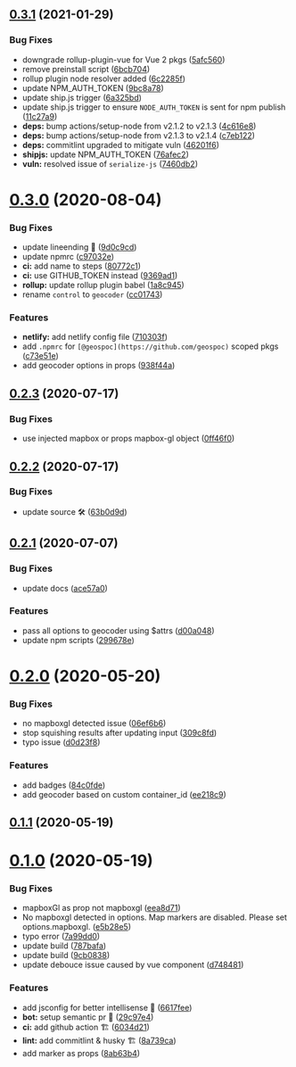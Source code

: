 ## [0.3.1](https://github.com/geospoc/v-mapbox-geocoder/compare/v0.3.0...v0.3.1) (2021-01-29)


### Bug Fixes

* downgrade rollup-plugin-vue for Vue 2 pkgs ([5afc560](https://github.com/geospoc/v-mapbox-geocoder/commit/5afc56028b40ca559a8f13694ce792cf5abfece9))
* remove preinstall script ([6bcb704](https://github.com/geospoc/v-mapbox-geocoder/commit/6bcb704568279ec3a3c5b5d27c15988e6e978138))
* rollup plugin node resolver added ([6c2285f](https://github.com/geospoc/v-mapbox-geocoder/commit/6c2285fad2200a824e69ebb1d4f276fbcbf865f4))
* update NPM_AUTH_TOKEN ([9bc8a78](https://github.com/geospoc/v-mapbox-geocoder/commit/9bc8a78a296a0379a47f6758fc6a4c066357d282))
* update ship.js trigger ([6a325bd](https://github.com/geospoc/v-mapbox-geocoder/commit/6a325bd6277b05843829bad233e763857d2671e1))
* update ship.js trigger to ensure `NODE_AUTH_TOKEN` is sent for npm publish ([11c27a9](https://github.com/geospoc/v-mapbox-geocoder/commit/11c27a9f306951d650a6e321310f646ff3a9cf99))
* **deps:** bump actions/setup-node from v2.1.2 to v2.1.3 ([4c616e8](https://github.com/geospoc/v-mapbox-geocoder/commit/4c616e85bac750304cee0e78049c40cc50f13980))
* **deps:** bump actions/setup-node from v2.1.3 to v2.1.4 ([c7eb122](https://github.com/geospoc/v-mapbox-geocoder/commit/c7eb122e81417c86a99d73da1f0b3c6f8771874e))
* **deps:** commitlint upgraded to mitigate vuln ([46201f6](https://github.com/geospoc/v-mapbox-geocoder/commit/46201f615221799eb1236d24d36c23d5d68dc13f))
* **shipjs:** update NPM_AUTH_TOKEN ([76afec2](https://github.com/geospoc/v-mapbox-geocoder/commit/76afec25d1653a7933283d894db08d3e9d9553f6))
* **vuln:** resolved issue of `serialize-js` ([7460db2](https://github.com/geospoc/v-mapbox-geocoder/commit/7460db26b8893cac6f1cbe05ebc0fead6fc34cee))



# [0.3.0](https://github.com/geospoc/v-mapbox-geocoder/compare/v0.2.3...v0.3.0) (2020-08-04)


### Bug Fixes

* update lineending 😬 ([9d0c9cd](https://github.com/geospoc/v-mapbox-geocoder/commit/9d0c9cdf1665e3a9e0cbed39f3ccd9fc75505693))
* update npmrc ([c97032e](https://github.com/geospoc/v-mapbox-geocoder/commit/c97032ebc2894c42a4c9a1fb962e21d4d960de7c))
* **ci:** add name to steps ([80772c1](https://github.com/geospoc/v-mapbox-geocoder/commit/80772c10983c2fea23cd7431df99c25089076a59))
* **ci:** use GITHUB_TOKEN instead ([9369ad1](https://github.com/geospoc/v-mapbox-geocoder/commit/9369ad1749ae6420a2cad5d8573f272fa606ab6d))
* **rollup:** update rollup plugin babel ([1a8c945](https://github.com/geospoc/v-mapbox-geocoder/commit/1a8c945f8d83cd8eae3dceb28177e6327352903d))
* rename `control` to `geocoder` ([cc01743](https://github.com/geospoc/v-mapbox-geocoder/commit/cc017430ee8a1a5df0873466041914582837816b))


### Features

* **netlify:** add netlify config file ([710303f](https://github.com/geospoc/v-mapbox-geocoder/commit/710303f39237924d37d35c27cde122dc8a1d43f6))
* add `.npmrc` for `[@geospoc](https://github.com/geospoc)` scoped pkgs ([c73e51e](https://github.com/geospoc/v-mapbox-geocoder/commit/c73e51e799738ad84af6cc84e996267f16f1c682))
* add geocoder options in props ([938f44a](https://github.com/geospoc/v-mapbox-geocoder/commit/938f44af24d092f8f8d35901e9d68c86eb6bec67))



## [0.2.3](https://github.com/geospoc/v-mapbox-geocoder/compare/v0.2.2...v0.2.3) (2020-07-17)


### Bug Fixes

* use injected mapbox or props mapbox-gl object ([0ff46f0](https://github.com/geospoc/v-mapbox-geocoder/commit/0ff46f0d3f2abe6b87207405834dddf16e64df6f))



## [0.2.2](https://github.com/geospoc/v-mapbox-geocoder/compare/v0.2.1...v0.2.2) (2020-07-17)


### Bug Fixes

* update source 🛠 ([63b0d9d](https://github.com/geospoc/v-mapbox-geocoder/commit/63b0d9dd7c4c0926cf33e91317bcf82fd2917a1a))



## [0.2.1](https://github.com/geospoc/v-mapbox-geocoder/compare/v0.2.0...v0.2.1) (2020-07-07)


### Bug Fixes

* update docs ([ace57a0](https://github.com/geospoc/v-mapbox-geocoder/commit/ace57a0d582288e826cee6c9cc9867ddb8b27b51))


### Features

* pass all options to geocoder using $attrs ([d00a048](https://github.com/geospoc/v-mapbox-geocoder/commit/d00a04863e9e6f9f9863643a37a7ddaa795b6c46))
* update npm scripts ([299678e](https://github.com/geospoc/v-mapbox-geocoder/commit/299678ed51a55f082ec2f796921e9da429952ae6))



<a name="0.2.0"></a>
# [0.2.0](https://github.com/geospoc/v-mapbox-geocoder/compare/v0.1.1...v0.2.0) (2020-05-20)


### Bug Fixes

* no mapboxgl detected issue ([06ef6b6](https://github.com/geospoc/v-mapbox-geocoder/commit/06ef6b6))
* stop squishing results after updating input ([309c8fd](https://github.com/geospoc/v-mapbox-geocoder/commit/309c8fd))
* typo issue ([d0d23f8](https://github.com/geospoc/v-mapbox-geocoder/commit/d0d23f8))


### Features

* add badges ([84c0fde](https://github.com/geospoc/v-mapbox-geocoder/commit/84c0fde))
* add geocoder based on custom container_id ([ee218c9](https://github.com/geospoc/v-mapbox-geocoder/commit/ee218c9))



<a name="0.1.1"></a>
## [0.1.1](https://github.com/geospoc/v-mapbox-geocoder/compare/0.2.0...0.1.1) (2020-05-19)



<a name="0.1.0"></a>
# [0.1.0](https://github.com/geospoc/v-mapbox-geocoder/compare/0.2.0...0.1.0) (2020-05-19)


### Bug Fixes

* mapboxGl as prop not mapboxgl ([eea8d71](https://github.com/geospoc/v-mapbox-geocoder/commit/eea8d71))
* No mapboxgl detected in options. Map markers are disabled. Please set options.mapboxgl. ([e5b28e5](https://github.com/geospoc/v-mapbox-geocoder/commit/e5b28e5))
* typo error ([7a99dd0](https://github.com/geospoc/v-mapbox-geocoder/commit/7a99dd0))
* update build ([787bafa](https://github.com/geospoc/v-mapbox-geocoder/commit/787bafa))
* update build ([9cb0838](https://github.com/geospoc/v-mapbox-geocoder/commit/9cb0838))
* update debouce issue caused by vue component ([d748481](https://github.com/geospoc/v-mapbox-geocoder/commit/d748481))


### Features

* add jsconfig for better intellisense 🔌 ([6617fee](https://github.com/geospoc/v-mapbox-geocoder/commit/6617fee))
* **bot:** setup semantic pr 🤖 ([29c97e4](https://github.com/geospoc/v-mapbox-geocoder/commit/29c97e4))
* **ci:** add github action 🏗 ([6034d21](https://github.com/geospoc/v-mapbox-geocoder/commit/6034d21))
* **lint:** add commitlint & husky 🏗 ([8a739ca](https://github.com/geospoc/v-mapbox-geocoder/commit/8a739ca))
* add marker as props ([8ab63b4](https://github.com/geospoc/v-mapbox-geocoder/commit/8ab63b4))



